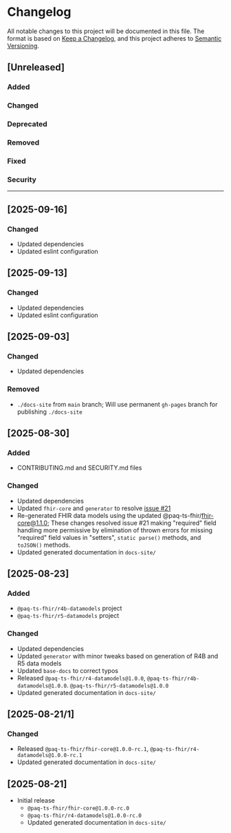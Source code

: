 # Changelog

All notable changes to this project will be documented in this file.
The format is based on [Keep a Changelog](https://keepachangelog.com/en/1.1.0/), and this project adheres to [Semantic Versioning](https://semver.org/spec/v2.0.0.html).

## [Unreleased]

### Added

### Changed

### Deprecated

### Removed

### Fixed

### Security

---

## [2025-09-16]

### Changed

- Updated dependencies
- Updated eslint configuration


## [2025-09-13]

### Changed

- Updated dependencies
- Updated eslint configuration


## [2025-09-03]

### Changed

- Updated dependencies

### Removed

- `./docs-site` from `main` branch; Will use permanent `gh-pages` branch for publishing `./docs-site`


## [2025-08-30]

### Added

- CONTRIBUTING.md and SECURITY.md files

### Changed

- Updated dependencies
- Updated `fhir-core` and `generator` to resolve [issue #21](https://github.com/Paqrat76/ts-fhir-datamodels/issues/21)
- Re-generated FHIR data models using the updated @paq-ts-fhir/fhir-core@1.1.0; These changes resolved issue #21
  making "required" field handling more permissive by elimination of thrown errors for missing "required" field
  values in "setters", `static parse()` methods, and `toJSON()` methods.
- Updated generated documentation in `docs-site/`


## [2025-08-23]

### Added

- `@paq-ts-fhir/r4b-datamodels` project
- `@paq-ts-fhir/r5-datamodels` project

### Changed

- Updated dependencies
- Updated `generator` with minor tweaks based on generation of R4B and R5 data models
- Updated `base-docs` to correct typos
- Released `@paq-ts-fhir/r4-datamodels@1.0.0`, `@paq-ts-fhir/r4b-datamodels@1.0.0`. `@paq-ts-fhir/r5-datamodels@1.0.0`
- Updated generated documentation in `docs-site/`


## [2025-08-21/1]

### Changed

- Released `@paq-ts-fhir/fhir-core@1.0.0-rc.1`, `@paq-ts-fhir/r4-datamodels@1.0.0-rc.1`
- Updated generated documentation in `docs-site/`


## [2025-08-21]

- Initial release
  - `@paq-ts-fhir/fhir-core@1.0.0-rc.0`
  - `@paq-ts-fhir/r4-datamodels@1.0.0-rc.0`
  - Updated generated documentation in `docs-site/`
